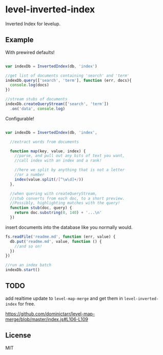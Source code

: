 # level-inverted-index

Inverted Index for levelup.

## Example

With prewired defaults!

``` js

var indexDb = InvertedIndex(db, 'index')

//get list of documents containing 'search' and 'term'
indexDb.query(['search', 'term'], function (err, docs){
  console.log(docs)
})

//stream stubs of documents
indexDb.createQueryStream(['search', 'term'])
  .on('data', console.log)
```

Configurable!

``` js

var indexDb = InvertedIndex(db, 'index',

  //extract words from documents

  function map(key, value, index) {
    //parse, and pull out any bits of text you want,
    //call index with an index and a rank!

    //here we split by anything that is not a letter
    //or a number
    index(value.split(/[^\w\d]+/))
  }, 

  //when quering with createQueryStream,
  //stub converts from each doc, to a short preview.
  //Possibly, highlighting matches with the query!
  function stub(doc, query) {
    return doc.substring(0, 140) + '...\n'
  })

```

insert documents into the database like you normally would.

``` js
fs.readFile('readme.md', function (err, value) {
  db.put('readme.md', value, function () {
    //and so on!
  })
})

//run an index batch
indexDb.start()
```

## TODO

add realtime update to `level-map-merge` and get them in `level-inverted-index` for free.

https://github.com/dominictarr/level-map-merge/blob/master/index.js#L106-L109


## License

MIT
